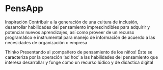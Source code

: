 # PensApp
Inspiración
Contribuir a la generación de una cultura de inclusión, desarrollar habilidades del pensamiento imprescindibles para adquirir y potenciar nuevos aprendizajes, así como proveer de un recurso programático e instrumental para manejo de información de acuerdo a las necesidades de organización o empresa

Thinko
Presentando al ¡compañero de pensamiento de los niños!     Éste se caracteriza por la operación ‘ad hoc’ a las habilidades del pensamiento que interesa desarrollar y funge como un recurso lúdico y de didáctica digital
